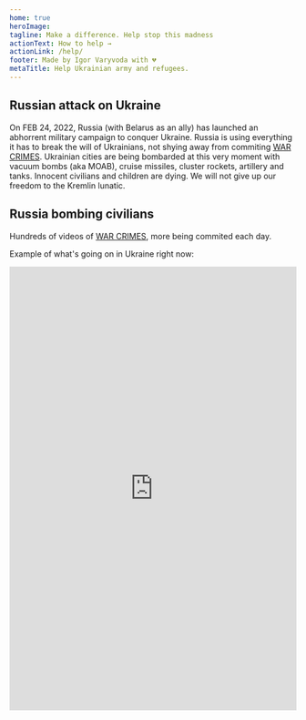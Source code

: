 ```yaml
---
home: true
heroImage:
tagline: Make a difference. Help stop this madness
actionText: How to help →
actionLink: /help/
footer: Made by Igor Varyvoda with 💔
metaTitle: Help Ukrainian army and refugees.
---
```

## Russian attack on Ukraine
On FEB 24, 2022, Russia (with Belarus as an ally) has launched an abhorrent military campaign to conquer Ukraine. Russia is using everything it has to break the will of Ukrainians, not shying away from commiting <a href="https://www.nurnberg2022.org/en">WAR CRIMES</a>. Ukrainian cities are being bombarded at this very moment with vacuum bombs (aka MOAB), cruise missiles, cluster rockets, artillery and tanks. Innocent civilians and children are dying. We will not give up our freedom to the Kremlin lunatic.
## Russia bombing civilians
Hundreds of videos of <a href="https://www.nurnberg2022.org/en">WAR CRIMES</a>, more being commited each day.

Example of what's going on in Ukraine right now:
<iframe width="100%" height="780px" src="https://www.youtube.com/embed/YNW748pG0Nw" title="YouTube video player" frameborder="0" allow="accelerometer; autoplay; clipboard-write; encrypted-media; gyroscope; picture-in-picture" allowfullscreen></iframe>